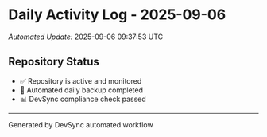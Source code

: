 # Daily Activity Log - 2025-09-06

*Automated Update:* 2025-09-06 09:37:53 UTC

## Repository Status
- ✅ Repository is active and monitored
- 🔄 Automated daily backup completed
- 📊 DevSync compliance check passed

---
Generated by DevSync automated workflow
